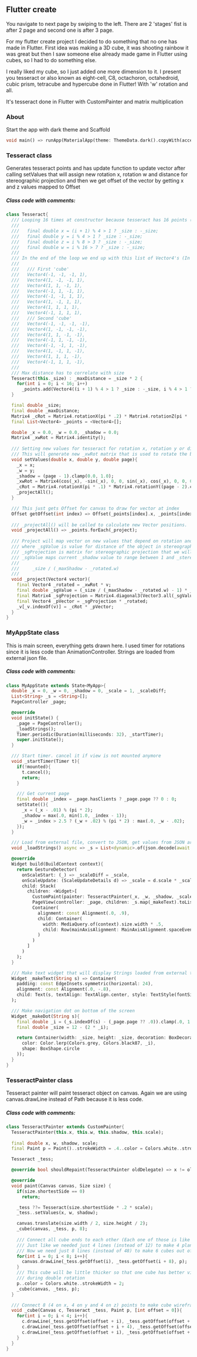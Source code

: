 ## Flutter create

You navigate to next page by swiping to the left. There are 2 'stages' fist is after 2 page and second one is after 3 page.

For my flutter create project I decided to do something that no one has made in Flutter.
First idea was making a 3D cube, it was shooting rainbow it was great but then I saw someone else
already made game in Flutter using cubes, so I had to do something else.

I really liked my cube, so I just added one more dimension to it. I present you tesseract or also known as eight-cell, C8, octachoron, octahedroid, cubic prism, tetracube and hypercube done in Flutter! 
With 'w' rotation and all.

It's tesseract done in Flutter with CustomPainter and matrix multiplication

### About
Start the app with dark theme and Scaffold
```dart
void main() => runApp(MaterialApp(theme: ThemeData.dark().copyWith(accentColor: Colors.white), home: Scaffold(body: MyApp())));
```

### Tesseract class
Generates tesseract points and has update function to update vector after calling setValues
that will assign new rotation x, rotation w and distance for stereographic projection
and then we get offset of the vector by getting x and z values mapped to Offset

##### Class code with comments:
```dart
class Tesseract{
  /// Looping 16 times at constructor because tesseract has 16 points (2 cubes, connected to all available edges)
  /// 
  ///   final double x = (i + 1) % 4 > 1 ? _size : -_size;
  ///   final double y = i % 4 > 1 ? _size : -_size;
  ///   final double z = i % 8 > 3 ? _size : -_size;
  ///   final double w = i % 16 > 7 ? _size : -_size;
  /// 
  /// In the end of the loop we end up with this list of Vector4's (In this case we set size as 1):
  /// 
  ///   /// First 'cube'
  ///   Vector4(-1, -1, -1, 1),
  ///   Vector4(1, -1, -1, 1),
  ///   Vector4(1, 1, -1, 1),
  ///   Vector4(-1, 1, -1, 1),
  ///   Vector4(-1, -1, 1, 1),
  ///   Vector4(1, -1, 1, 1),
  ///   Vector4(1, 1, 1, 1),
  ///   Vector4(-1, 1, 1, 1),
  ///   /// Second 'cube'
  ///   Vector4(-1, -1, -1, -1),
  ///   Vector4(1, -1, -1, -1),
  ///   Vector4(1, 1, -1, -1),
  ///   Vector4(-1, 1, -1, -1),
  ///   Vector4(-1, -1, 1, -1),
  ///   Vector4(1, -1, 1, -1),
  ///   Vector4(1, 1, 1, -1),
  ///   Vector4(-1, 1, 1, -1),
  /// 
  /// Max distance has to correlate with size
  Tesseract(this._size) : _maxDistance = _size * 2 {
    for(int i = 0; i < 16; i++)
      _points.add(Vector4((i + 1) % 4 > 1 ? _size : -_size, i % 4 > 1 ? _size : -_size, i % 8 > 3 ? _size : -_size, i % 16 > 7 ? _size : -_size));
  }

  final double _size;
  final double _maxDistance;
  Matrix4 _cRot = Matrix4.rotationX(pi * .2) * Matrix4.rotationZ(pi * .2);
  final List<Vector4> _points = <Vector4>[];

  double _x = 0.0, _w = 0.0, _shadow = 0.0;
  Matrix4 _xwRot = Matrix4.identity();
  
  /// Setting new values for tesseract for rotation x, rotation y or distance for stereographic projection.
  /// This will generate new _xwRot matrix that is used to rotate the box
  void setValues(double x, double y, double page){
    _x = x;
    _w = y;
    _shadow = (page - 1).clamp(0.0, 1.0);
    _xwRot = Matrix4(cos(_x), -sin(_x), 0, 0, sin(_x), cos(_x), 0, 0, 0, 0, cos(_w), -sin(_w), 0, 0, sin(_w), cos(_w));
    _cRot = Matrix4.rotationX(pi * .1) * Matrix4.rotationY((page - 2).clamp(0.0, 1.0) * -pi * .3 + -pi * .3) * Matrix4.rotationZ(pi * .2);
    _projectAll();
  }

  /// This just gets Offset for canvas to draw for vector at index
  Offset getOffset(int index) => Offset(_points[index].x, _points[index].z);
  
  /// _projectAll() will be called to calculate new Vector positions.
  void _projectAll() => _points.forEach(_project);
  
  /// Project will map vector on new values that depend on rotation and shadow 'distance' 
  /// where _sgValue is value for distance of the object in stereographic projection.
  /// _sgProjection is matrix for stereographic projection that we will multiply with _rotated to get our projected vector
  /// _sgValue maps current _shadow value to range between 1 and _stereographic projection value determined by
  /// 
  ///     _size / (_maxShadow - _rotated.w) 
  ///     
  void _project(Vector4 vector){
    final Vector4 _rotated = _xwRot * v;
    final double _sgValue = (_size / (_maxShadow - _rotated.w) - 1) * _shadow + 1;
    final Matrix4 _sgProjection = Matrix4.diagonal3(Vector3.all(_sgValue));
    final Vector4 _pVector = _sgProjection * _rotated;
    _v[_v.indexOf(v)] = _cRot * _pVector;
  }
}
```

### MyAppState class
This is main screen, everything gets drawn here.
I used timer for rotations since it is less code than AnimationController.
Strings are loaded from external json file.

##### Class code with comments:
```dart
class MyAppState extends State<MyApp>{
  double _x = 0, _w = 0, _shadow = 0, _scale = 1, _scaleDiff;
  List<String> _s = <String>[];
  PageController _page;

  @override
  void initState() {
    _page = PageController();
    _loadStrings();
    Timer.periodic(Duration(milliseconds: 32), _startTimer);
    super.initState();
  }

  /// Start timer. cancel it if view is not mounted anymore
  void _startTimer(Timer t){
    if(!mounted){
      t.cancel();
      return;
    }

    /// Get current page
    final double _index = _page.hasClients ? _page.page ?? 0 : 0;
    setState((){
      _x = (_x - .01) % (pi * 2);
      _shadow = max(.0, min(1.0, _index - 1));
      _w = _index > 2.5 ? (_w + .02) % (pi * 2) : max(.0, _w - .02);
    });
  }

  /// Load from external file, convert to JSON, get values from JSON array '_' and map values to the List<String>
  void _loadStrings() async => _s = List<dynamic>.of(json.decode(await DefaultAssetBundle.of(context).loadString('text.json'))['_']).map<String>((dynamic d) => d).toList();

  @override
  Widget build(BuildContext context){
    return GestureDetector(
      onScaleStart: (_) => _scaleDiff = _scale,
      onScaleUpdate: (ScaleUpdateDetails d) => _scale = d.scale * _scaleDiff,
      child: Stack(
        children: <Widget>[
          CustomPaint(painter: TesseractPainter(_x, _w, _shadow, _scale), child: const SizedBox.expand()),
          PageView(controller: _page, children: _s.map(_makeText).toList()),
          Container(
            alignment: const Alignment(.0, .9),
            child: Container(
              width: MediaQuery.of(context).size.width * .5,
              child: Row(mainAxisAlignment: MainAxisAlignment.spaceEvenly, children: _s.map(_makeDot).toList())
            )
          )
        ]
      )
    );
  }

  /// Make text widget that will display Strings loaded from external text.json file
  Widget _makeText(String s) => Container(
    padding: const EdgeInsets.symmetric(horizontal: 24),
    alignment: const Alignment(.0, -.8),
    child: Text(s, textAlign: TextAlign.center, style: TextStyle(fontSize: 22, fontWeight: FontWeight.w300))
  );

  /// Make navigation dot on bottom of the screen
  Widget _makeDot(String s){
    final double _i = (_s.indexOf(s) - (_page.page ?? .0)).clamp(.0, 1.0);
    final double _size = 12 - (2 * _i);

    return Container(width: _size, height: _size, decoration: BoxDecoration(
      color: Color.lerp(Colors.grey, Colors.black87, _i),
      shape: BoxShape.circle
    ));
  }
}
```

### TesseractPainter class
Tesseract painter will paint tesseract object on canvas.
Again we are using canvas.drawLine instead of Path because it is less code.

##### Class code with comments:
```dart
class TesseractPainter extends CustomPainter{
  TesseractPainter(this.x, this.w, this.shadow, this.scale);
  
  final double x, w, shadow, scale;
  final Paint p = Paint()..strokeWidth = .4..color = Colors.white..strokeCap = StrokeCap.round;

  Tesseract _tess;

  @override bool shouldRepaint(TesseractPainter oldDelegate) => x != oldDelegate.x || w != oldDelegate.w || shadow != oldDelegate.shadow;

  @override
  void paint(Canvas canvas, Size size) {
    if(size.shortestSide == 0)
      return;

    _tess ??= Tesseract(size.shortestSide * .2 * scale);
    _tess..setValues(x, w, shadow);

    canvas.translate(size.width / 2, size.height / 2);
    _cube(canvas, _tess, p, 8);
    
    /// Connect all cube ends to each other (Each one of those is like separate cube)
    /// Just like we needed just 4 lines (instead of 12) to make 4 planes to make cube out of 2 planes
    /// Now we need just 8 lines (instead of 48) to make 6 cubes out of 2 cubes
    for(int i = 0; i < 8; i++){
      canvas.drawLine(_tess.getOffset(i), _tess.getOffset(i + 8), p);
    }
    /// This cube will be little thicker so that one cube has better visibility in tesseract
    /// during double rotation
    p..color = Colors.white..strokeWidth = 2;
    _cube(canvas, _tess, p);
  }

  /// Connect 8 (4 on x, 4 on y and 4 on z) points to make cube wireframe
  void _cube(Canvas c, Tesseract _tess, Paint p, [int offset = 0]){
    for(int i = 0; i < 4; i++){
      c.drawLine(_tess.getOffset(offset + i), _tess.getOffset(offset + (i + 1) % 4), p);
      c.drawLine(_tess.getOffset(offset + i + 4), _tess.getOffset(offset + (i + 1) % 4 + 4), p);
      c.drawLine(_tess.getOffset(offset + i), _tess.getOffset(offset + i + 4), p);
    }
  }
}
```